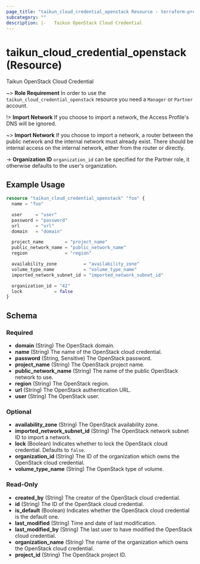 ```yaml
---
page_title: "taikun_cloud_credential_openstack Resource - terraform-provider-taikun"
subcategory: ""
description: |-   Taikun OpenStack Cloud Credential
---
```


# taikun_cloud_credential_openstack (Resource)

Taikun OpenStack Cloud Credential

~> **Role Requirement** In order to use the `taikun_cloud_credential_openstack` resource you need a `Manager` or `Partner` account.

!> **Import Network** If you choose to import a network, the Access Profile's DNS will be ignored.

~> **Import Network** If you choose to import a network, a router between the public network and the internal network must
already exist. There should be internal access on the internal network, either from the router or directly.

-> **Organization ID** `organization_id` can be specified for the Partner role, it otherwise defaults to the user's organization.

## Example Usage

```terraform
resource "taikun_cloud_credential_openstack" "foo" {
  name = "foo"

  user     = "user"
  password = "password"
  url      = "url"
  domain   = "domain"

  project_name        = "project_name"
  public_network_name = "public_network_name"
  region              = "region"

  availability_zone          = "availability_zone"
  volume_type_name           = "volume_type_name"
  imported_network_subnet_id = "imported_network_subnet_id"

  organization_id = "42"
  lock            = false
}
```

<!-- schema generated by tfplugindocs -->
## Schema

### Required

- **domain** (String) The OpenStack domain.
- **name** (String) The name of the OpenStack cloud credential.
- **password** (String, Sensitive) The OpenStack password.
- **project_name** (String) The OpenStack project name.
- **public_network_name** (String) The name of the public OpenStack network to use.
- **region** (String) The OpenStack region.
- **url** (String) The OpenStack authentication URL.
- **user** (String) The OpenStack user.

### Optional

- **availability_zone** (String) The OpenStack availability zone.
- **imported_network_subnet_id** (String) The OpenStack network subnet ID to import a network.
- **lock** (Boolean) Indicates whether to lock the OpenStack cloud credential. Defaults to `false`.
- **organization_id** (String) The ID of the organization which owns the OpenStack cloud credential.
- **volume_type_name** (String) The OpenStack type of volume.

### Read-Only

- **created_by** (String) The creator of the OpenStack cloud credential.
- **id** (String) The ID of the OpenStack cloud credential.
- **is_default** (Boolean) Indicates whether the OpenStack cloud credential is the default one.
- **last_modified** (String) Time and date of last modification.
- **last_modified_by** (String) The last user to have modified the OpenStack cloud credential.
- **organization_name** (String) The name of the organization which owns the OpenStack cloud credential.
- **project_id** (String) The OpenStack project ID.
